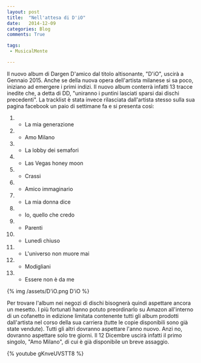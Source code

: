 ```yaml
---
layout: post
title:  "Nell'attesa di D'iO"
date:   2014-12-09
categories: Blog
comments: True

tags:
 - MusicalMente

---
```


Il nuovo album di Dargen D'amico dal titolo altisonante, "D'iO", uscirà a Gennaio 2015. Anche se della nuova opera dell'artista milanese si sa poco, iniziano ad emergere i primi indizi. Il nuovo album conterrà infatti 13 tracce inedite che, a detta di DD, "uniranno i puntini lasciati sparsi dai dischi precedenti". La tracklist è stata invece rilasciata dall'artista stesso sulla sua pagina facebook un paio di settimane fa e si presenta così:

01. - La mia generazione 
02. - Amo Milano
03. - La lobby dei semafori
04. - Las Vegas honey moon
05. - Crassi
06. - Amico immaginario
07. - La mia donna dice
08. - Io, quello che credo
09. - Parenti
10. - Lunedì chiuso
11. - L'universo non muore mai
12. - Modigliani
13. - Essere non è da me

{% img /assets/D'iO.png D'iO %}

Per trovare l'album nei negozi di dischi bisognerà quindi aspettare ancora un mesetto. I più fortunati hanno potuto preordinarlo su Amazon all'interno di un cofanetto in edizione limitata contenente tutti gli album prodotti dall'artista nel corso della sua carriera (tutte le copie disponibili sono già state vendute). Tutti gli altri dovranno aspettare l'anno nuovo. Anzi no, dovranno aspettare solo tre giorni. Il 12 Dicembre uscirà infatti il primo singolo, "Amo Milano", di cui è già disponibile un breve assaggio. 

{% youtube gKnveUVSTT8 %}